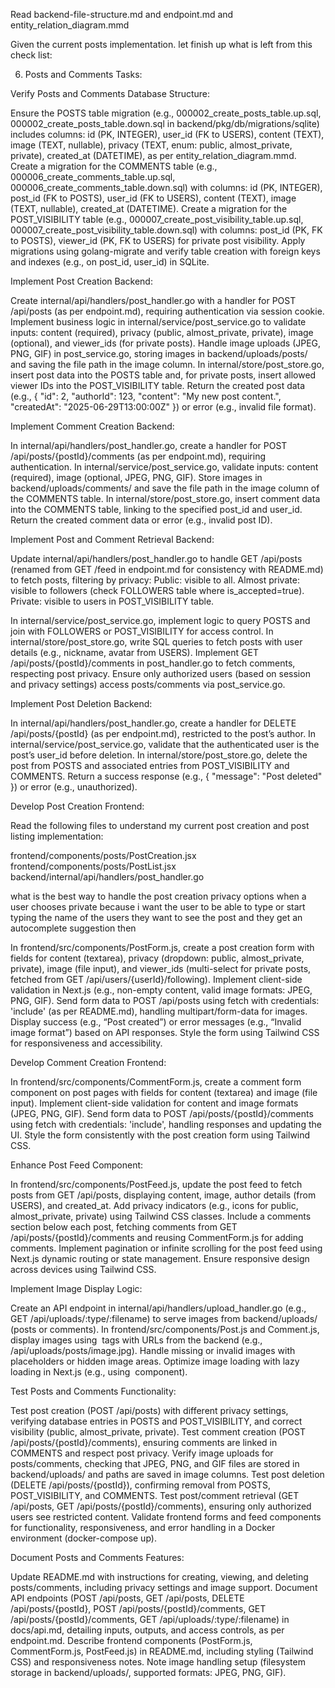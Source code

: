 Read backend-file-structure.md and endpoint.md and entity_relation_diagram.mmd

Given the current posts implementation. let finish up what is left from this check list:

6. Posts and Comments
Tasks:

Verify Posts and Comments Database Structure:

Ensure the POSTS table migration (e.g., 000002_create_posts_table.up.sql, 000002_create_posts_table.down.sql in backend/pkg/db/migrations/sqlite) includes columns: id (PK, INTEGER), user_id (FK to USERS), content (TEXT), image (TEXT, nullable), privacy (TEXT, enum: public, almost_private, private), created_at (DATETIME), as per entity_relation_diagram.mmd.
Create a migration for the COMMENTS table (e.g., 000006_create_comments_table.up.sql, 000006_create_comments_table.down.sql) with columns: id (PK, INTEGER), post_id (FK to POSTS), user_id (FK to USERS), content (TEXT), image (TEXT, nullable), created_at (DATETIME).
Create a migration for the POST_VISIBILITY table (e.g., 000007_create_post_visibility_table.up.sql, 000007_create_post_visibility_table.down.sql) with columns: post_id (PK, FK to POSTS), viewer_id (PK, FK to USERS) for private post visibility.
Apply migrations using golang-migrate and verify table creation with foreign keys and indexes (e.g., on post_id, user_id) in SQLite.


Implement Post Creation Backend:

Create internal/api/handlers/post_handler.go with a handler for POST /api/posts (as per endpoint.md), requiring authentication via session cookie.
Implement business logic in internal/service/post_service.go to validate inputs: content (required), privacy (public, almost_private, private), image (optional), and viewer_ids (for private posts).
Handle image uploads (JPEG, PNG, GIF) in post_service.go, storing images in backend/uploads/posts/ and saving the file path in the image column.
In internal/store/post_store.go, insert post data into the POSTS table and, for private posts, insert allowed viewer IDs into the POST_VISIBILITY table.
Return the created post data (e.g., { "id": 2, "authorId": 123, "content": "My new post content.", "createdAt": "2025-06-29T13:00:00Z" }) or error (e.g., invalid file format).


Implement Comment Creation Backend:

In internal/api/handlers/post_handler.go, create a handler for POST /api/posts/{postId}/comments (as per endpoint.md), requiring authentication.
In internal/service/post_service.go, validate inputs: content (required), image (optional, JPEG, PNG, GIF).
Store images in backend/uploads/comments/ and save the file path in the image column of the COMMENTS table.
In internal/store/post_store.go, insert comment data into the COMMENTS table, linking to the specified post_id and user_id.
Return the created comment data or error (e.g., invalid post ID).


Implement Post and Comment Retrieval Backend:

Update internal/api/handlers/post_handler.go to handle GET /api/posts (renamed from GET /feed in endpoint.md for consistency with README.md) to fetch posts, filtering by privacy:
Public: visible to all.
Almost private: visible to followers (check FOLLOWERS table where is_accepted=true).
Private: visible to users in POST_VISIBILITY table.


In internal/service/post_service.go, implement logic to query POSTS and join with FOLLOWERS or POST_VISIBILITY for access control.
In internal/store/post_store.go, write SQL queries to fetch posts with user details (e.g., nickname, avatar from USERS).
Implement GET /api/posts/{postId}/comments in post_handler.go to fetch comments, respecting post privacy.
Ensure only authorized users (based on session and privacy settings) access posts/comments via post_service.go.


Implement Post Deletion Backend:

In internal/api/handlers/post_handler.go, create a handler for DELETE /api/posts/{postId} (as per endpoint.md), restricted to the post’s author.
In internal/service/post_service.go, validate that the authenticated user is the post’s user_id before deletion.
In internal/store/post_store.go, delete the post from POSTS and associated entries from POST_VISIBILITY and COMMENTS.
Return a success response (e.g., { "message": "Post deleted" }) or error (e.g., unauthorized).


Develop Post Creation Frontend:

Read the following files to understand my current post creation and post listing implementation: 

frontend/components/posts/PostCreation.jsx
frontend/components/posts/PostList.jsx
backend/internal/api/handlers/post_handler.go

what is the best way to handle the post creation privacy options when a user chooses private because i want the user to be able to type or start typing the name of the users they want to see the post and they get an autocomplete suggestion then 

In frontend/src/components/PostForm.js, create a post creation form with fields for content (textarea), privacy (dropdown: public, almost_private, private), image (file input), and viewer_ids (multi-select for private posts, fetched from GET /api/users/{userId}/following).
Implement client-side validation in Next.js (e.g., non-empty content, valid image formats: JPEG, PNG, GIF).
Send form data to POST /api/posts using fetch with credentials: 'include' (as per README.md), handling multipart/form-data for images.
Display success (e.g., “Post created”) or error messages (e.g., “Invalid image format”) based on API responses.
Style the form using Tailwind CSS for responsiveness and accessibility.


Develop Comment Creation Frontend:

In frontend/src/components/CommentForm.js, create a comment form component on post pages with fields for content (textarea) and image (file input).
Implement client-side validation for content and image formats (JPEG, PNG, GIF).
Send form data to POST /api/posts/{postId}/comments using fetch with credentials: 'include', handling responses and updating the UI.
Style the form consistently with the post creation form using Tailwind CSS.


Enhance Post Feed Component:

In frontend/src/components/PostFeed.js, update the post feed to fetch posts from GET /api/posts, displaying content, image, author details (from USERS), and created_at.
Add privacy indicators (e.g., icons for public, almost_private, private) using Tailwind CSS classes.
Include a comments section below each post, fetching comments from GET /api/posts/{postId}/comments and reusing CommentForm.js for adding comments.
Implement pagination or infinite scrolling for the post feed using Next.js dynamic routing or state management.
Ensure responsive design across devices using Tailwind CSS.


Implement Image Display Logic:

Create an API endpoint in internal/api/handlers/upload_handler.go (e.g., GET /api/uploads/:type/:filename) to serve images from backend/uploads/ (posts or comments).
In frontend/src/components/Post.js and Comment.js, display images using <img> tags with URLs from the backend (e.g., /api/uploads/posts/image.jpg).
Handle missing or invalid images with placeholders or hidden image areas.
Optimize image loading with lazy loading in Next.js (e.g., using <Image> component).


Test Posts and Comments Functionality:

Test post creation (POST /api/posts) with different privacy settings, verifying database entries in POSTS and POST_VISIBILITY, and correct visibility (public, almost_private, private).
Test comment creation (POST /api/posts/{postId}/comments), ensuring comments are linked in COMMENTS and respect post privacy.
Verify image uploads for posts/comments, checking that JPEG, PNG, and GIF files are stored in backend/uploads/ and paths are saved in image columns.
Test post deletion (DELETE /api/posts/{postId}), confirming removal from POSTS, POST_VISIBILITY, and COMMENTS.
Test post/comment retrieval (GET /api/posts, GET /api/posts/{postId}/comments), ensuring only authorized users see restricted content.
Validate frontend forms and feed components for functionality, responsiveness, and error handling in a Docker environment (docker-compose up).


Document Posts and Comments Features:

Update README.md with instructions for creating, viewing, and deleting posts/comments, including privacy settings and image support.
Document API endpoints (POST /api/posts, GET /api/posts, DELETE /api/posts/{postId}, POST /api/posts/{postId}/comments, GET /api/posts/{postId}/comments, GET /api/uploads/:type/:filename) in docs/api.md, detailing inputs, outputs, and access controls, as per endpoint.md.
Describe frontend components (PostForm.js, CommentForm.js, PostFeed.js) in README.md, including styling (Tailwind CSS) and responsiveness notes.
Note image handling setup (filesystem storage in backend/uploads/, supported formats: JPEG, PNG, GIF).